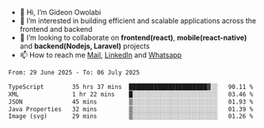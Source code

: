 - 👋 Hi, I’m Gideon Owolabi
- 👀 I’m interested in building efficient and scalable applications across the frontend and backend
- 💞️ I’m looking to collaborate on <b>frontend(react)</b>, <b>mobile(react-native)</b> and <b>backend(Nodejs, Laravel)</b> projects
- 📫 How to reach me <a href="mailto:gideoniyin2021@gmail.com">Mail</a>, <a href="https://www.linkedin.com/in/gideon-owolabi-9b667a232/">LinkedIn</a> and <a href="https://wa.me/2348055377085">Whatsapp</a>

<!---
gude1/gude1 is a ✨ special ✨ repository because its `README.md` (this file) appears on your GitHub profile.
You can click the Preview link to take a look at your changes.
--->

<!--START_SECTION:waka-->

```txt
From: 29 June 2025 - To: 06 July 2025

TypeScript        35 hrs 37 mins  ██████████████████████▓░░   90.11 %
XML               1 hr 22 mins    █░░░░░░░░░░░░░░░░░░░░░░░░   03.46 %
JSON              45 mins         ▒░░░░░░░░░░░░░░░░░░░░░░░░   01.93 %
Java Properties   32 mins         ▒░░░░░░░░░░░░░░░░░░░░░░░░   01.39 %
Image (svg)       29 mins         ▒░░░░░░░░░░░░░░░░░░░░░░░░   01.26 %
```

<!--END_SECTION:waka-->
